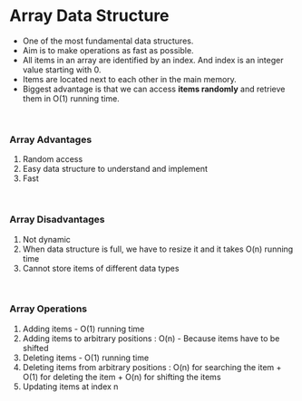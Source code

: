 <h1>Array Data Structure</h1>
<ul>
    <li>One of the most fundamental data structures.</li>
    <li>Aim is to make operations as fast as possible.</li>
    <li>All items in an array are identified by an index. And index is an integer value starting with 0.</li>
    <li>Items are located next to each other in the main memory.</li>
    <li>Biggest advantage is that we can access <strong>items randomly</strong> and retrieve them in O(1) running time.</li>
</ul>
<br>
<h3>Array Advantages</h3>
<ol>
    <li>Random access</li>
    <li>Easy data structure to understand and implement</li>
    <li>Fast</li>
</ol>
<br>
<h3>Array Disadvantages</h3>
<ol>
    <li>Not dynamic</li>
    <li>When data structure is full, we have to resize it and it takes O(n) running time</li>
    <li>Cannot store items of different data types</li>
</ol>
<br>
<h3>Array Operations</h3>
<ol>
    <li>Adding items - O(1) running time</li>
    <li>Adding items to arbitrary positions : O(n) - Because items have to be shifted</li>
    <li>Deleting items - O(1) running time</li>
    <li>Deleting items from arbitrary positions : O(n) for searching the item + O(1) for deleting the item + O(n) for shifting the items</li>
    <li>Updating items at index n</li>
</ol>
